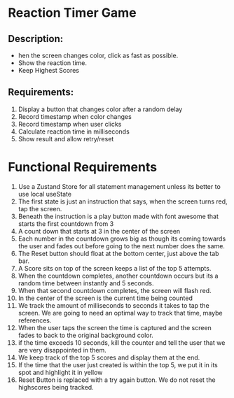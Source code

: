 # Reaction Timer Game

## Description:

- hen the screen changes color, click as fast as possible.
- Show the reaction time.
- Keep Highest Scores

## Requirements:

1. Display a button that changes color after a random delay
2. Record timestamp when color changes
3. Record timestamp when user clicks
4. Calculate reaction time in milliseconds
5. Show result and allow retry/reset

# Functional Requirements

1. Use a Zustand Store for all statement management unless its better to use local useState
2. The first state is just an instruction that says, when the screen turns red, tap the screen.
3. Beneath the instruction is a play button made with font awesome that starts the first countdown from 3
4. A count down that starts at 3 in the center of the screen
5. Each number in the countdown grows big as though its coming towards the user and fades out before going to the next number does the same.
6. The Reset button should float at the bottom center, just above the tab bar.
7. A Score sits on top of the screen keeps a list of the top 5 attempts.
8. When the countdown completes, another countdown occurs but its a random time between instantly and 5 seconds.
9. When that second countdown completes, the screen will flash red.
10. In the center of the screen is the current time being counted
11. We track the amount of milliseconds to seconds it takes to tap the screen. We are going to need an optimal way to track that time, maybe references.
12. When the user taps the screen the time is captured and the screen fades to back to the original background color.
13. if the time exceeds 10 seconds, kill the counter and tell the user that we are very disappointed in them.
14. We keep track of the top 5 scores and display them at the end.
15. If the time that the user just created is within the top 5, we put it in its spot and highlight it in yellow
16. Reset Button is replaced with a try again button. We do not reset the highscores being tracked.
